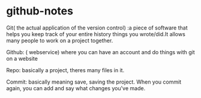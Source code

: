 # github-notes

Git( the actual application of the version control) :a piece of software that helps you keep track of your entire history things you wrote/did.It allows many people to work on a project together. 

Github: ( webservice) where you can have an account and do things with git on a website 

Repo: basically a project, theres many files in it. 

Commit: basically meaning save, saving the project. When you commit again, you can add and say what changes you've made. 
